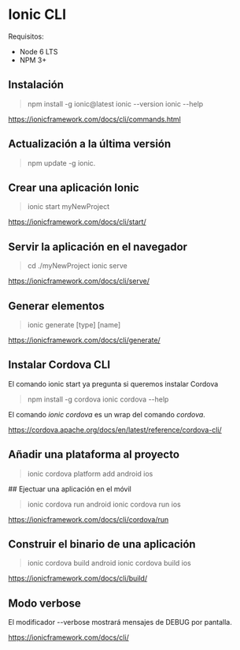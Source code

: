 # Ionic CLI

Requisitos:

- Node 6 LTS
- NPM 3+

## Instalación

> npm install -g ionic@latest
> ionic --version
> ionic --help

<https://ionicframework.com/docs/cli/commands.html>

## Actualización a la última versión

> npm update -g ionic.

## Crear una aplicación Ionic

> ionic start myNewProject

<https://ionicframework.com/docs/cli/start/>

## Servir la aplicación en el navegador

> cd ./myNewProject
> ionic serve

<https://ionicframework.com/docs/cli/serve/>

## Generar elementos

> ionic generate [type] [name]

<https://ionicframework.com/docs/cli/generate/>


## Instalar Cordova CLI

El comando ionic start ya pregunta si queremos instalar Cordova

> npm install -g cordova
> ionic cordova --help

El comando *ionic cordova* es un wrap del comando *cordova*.

<https://cordova.apache.org/docs/en/latest/reference/cordova-cli/>

## Añadir una plataforma al proyecto

> ionic cordova platform add android ios

## Ejectuar una aplicación en el móvil

> ionic cordova run android
> ionic cordova run ios

<https://ionicframework.com/docs/cli/cordova/run>

## Construir el binario de una aplicación

> ionic cordova build android
> ionic cordova build ios

<https://ionicframework.com/docs/cli/build/>


## Modo verbose

El modificador --verbose mostrará mensajes de DEBUG por pantalla.


<https://ionicframework.com/docs/cli/>



